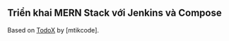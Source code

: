 ## Triển khai MERN Stack với Jenkins và Compose

Based on [TodoX](https://github.com/mtikcode/mtikcode_todoX.git) by [mtikcode].